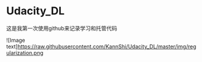 # Udacity_DL
这是我第一次使用github来记录学习和托管代码

![Image text]https://raw.githubusercontent.com/KannShi/Udacity_DL/master/img/regularization.png
